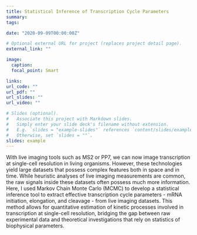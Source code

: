 ```yaml
---
title: Statistical Inference of Transcription Cycle Parameters
summary:
tags:

date: "2020-09-09T00:00:00Z"

# Optional external URL for project (replaces project detail page).
external_link: ""

image:
  caption:
  focal_point: Smart

links:
url_code: ""
url_pdf: ""
url_slides: ""
url_video: ""

# Slides (optional).
#   Associate this project with Markdown slides.
#   Simply enter your slide deck's filename without extension.
#   E.g. `slides = "example-slides"` references `content/slides/example-slides.md`.
#   Otherwise, set `slides = ""`.
slides: example
---
```


With live imaging tools such as MS2 or PP7, we can now image transcription at single-cell resolution in living organisms. However, these technologies yield large datasets that possess complex features both in space and in time. While heuristic analyses of live imaging measurements are common, the raw signals inside these datasets often possess much more information. Here, I used Markov Chain Monte Carlo (MCMC) to develop a statistical inference tool to extract effective transcription cycle parameters - mRNA initiation, elongation, and cleavage - from live imaging datasets. This method allows for quantitative estimation of kinetic processes involved in transcription at single-cell resolution, bridging the gap between raw experimental data and theoretical investigations that rely on statistics of biophysical parameters.